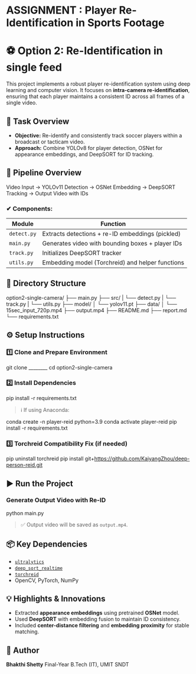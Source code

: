 # ASSIGNMENT : Player Re-Identification in Sports Footage
# ⚽ Option 2: Re-Identification in single feed

This project implements a robust player re-identification system using deep learning and computer vision. It focuses on **intra-camera re-identification**, ensuring that each player maintains a consistent ID across all frames of a single video.


## 📌 Task Overview

- **Objective:** Re-identify and consistently track soccer players within a broadcast or tacticam video.
- **Approach:** Combine YOLOv8 for player detection, OSNet for appearance embeddings, and DeepSORT for ID tracking.


## 🧠 Pipeline Overview

Video Input → YOLOv11 Detection → OSNet Embedding → DeepSORT Tracking → Output Video with IDs


### ✔ Components:

| Module      | Function                                         |
| ----------- | ------------------------------------------------ |
| `detect.py` | Extracts detections + re-ID embeddings (pickled) |
| `main.py`   | Generates video with bounding boxes + player IDs |
| `track.py`  | Initializes DeepSORT tracker                     |
| `utils.py`  | Embedding model (Torchreid) and helper functions |


## 📁 Directory Structure

option2-single-camera/
├── main.py
├── src/
|   └── detect.py
|   └── track.py
|   └── utils.py
├── model/
│   └── yolov11.pt
├── data/
│   └── 15sec_input_720p.mp4
├── output.mp4
├── README.md
├── report.md
└── requirements.txt


## ⚙️ Setup Instructions

### 1️⃣ Clone and Prepare Environment

git clone ________
cd option2-single-camera


### 2️⃣ Install Dependencies

pip install -r requirements.txt


> ℹ️ If using Anaconda:

conda create -n player-reid python=3.9
conda activate player-reid
pip install -r requirements.txt


### 3️⃣ Torchreid Compatibility Fix (if needed)

pip uninstall torchreid
pip install git+https://github.com/KaiyangZhou/deep-person-reid.git


## ▶️ Run the Project
### Generate Output Video with Re-ID

python main.py
> ✅ Output video will be saved as `output.mp4`.


## 📦 Key Dependencies

* [`ultralytics`](https://github.com/ultralytics/ultralytics)
* [`deep_sort_realtime`](https://github.com/levan92/deep_sort_realtime)
* [`torchreid`](https://github.com/KaiyangZhou/deep-person-reid)
* OpenCV, PyTorch, NumPy


## 💡 Highlights & Innovations

* Extracted **appearance embeddings** using pretrained **OSNet** model.
* Used **DeepSORT** with embedding fusion to maintain ID consistency.
* Included **center-distance filtering** and **embedding proximity** for stable matching.


## 🧠 Author

**Bhakthi Shetty**
Final-Year B.Tech (IT), UMIT SNDT



